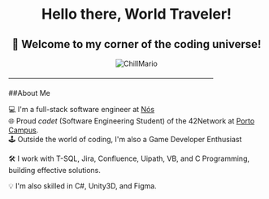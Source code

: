 <div align="center">
  <h1><b>Hello there, World Traveler!</b></h1> 
  <h2><b>🚀 Welcome to my corner of the coding universe! </b></h2>
</div>


<p align="center">
  <img src="https://github.com/SopadeGalinha/SopadeGalinha/assets/75684404/23754dd9-acba-44f5-a80e-3274e59e3b6d" alt="ChillMario"/>
</p>
  <hr style="width: 80%; margin-top: 20px; margin-bottom: 20px; border-color: #ccc;">
</p>


##About Me

  💻 I'm a full-stack software engineer at [Nós]([linkedin.com/company/nos-sgps/](https://www.linkedin.com/company/nos-sgps/mycompany/verification/))
  <br> 🌐 Proud _cadet_ (Software Engineering Student) of the 42Network at [Porto Campus](https://www.42porto.com/).
  <br> 🕹️ Outside the world of coding, I'm also a Game Developer Enthusiast
</p>


🛠️ I work with T-SQL, Jira, Confluence, Uipath, VB, and C Programming, building effective solutions.

💡 I'm also skilled in C#, Unity3D, and Figma.
